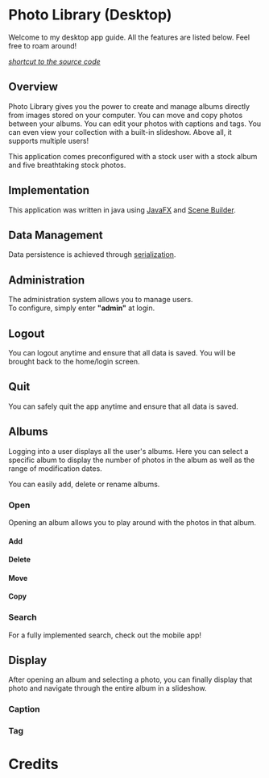 # Photo Library (Desktop)
Welcome to my desktop app guide. All the features are listed below. Feel free to roam around!

*[shortcut to the source code](./src/main/java/com/example/bro_comm/)*
## Overview
Photo Library gives you the power to create and manage albums directly from images stored on your computer. You can move and copy photos between your albums. You can edit your photos with captions and tags. You can even view your collection with a built-in slideshow. Above all, it supports multiple users! 

This application comes preconfigured with a stock user with a stock album and five breathtaking stock photos. 

## Implementation
This application was written in java using [JavaFX](https://openjfx.io) and [Scene Builder](https://gluonhq.com/products/scene-builder/). 

## Data Management
Data persistence is achieved through [serialization](https://docs.oracle.com/javase/tutorial/jndi/objects/serial.html). 

## Administration
The administration system allows you to manage users.  
To configure, simply enter **"admin"** at login.

## Logout
You can logout anytime and ensure that all data is saved. You will be brought back to the home/login screen. 

## Quit
You can safely quit the app anytime and ensure that all data is saved.

## Albums
Logging into a user displays all the user's albums. Here you can select a specific album to display the number of photos in the album as well as the range of modification dates. 

You can easily add, delete or rename albums. 

### Open
Opening an album allows you to play around with the photos in that album. 
#### Add
#### Delete
#### Move
#### Copy
### Search
For a fully implemented search, check out the mobile app!

## Display
After opening an album and selecting a photo, you can finally display that photo and navigate through the entire album in a slideshow.
### Caption

### Tag

# Credits


